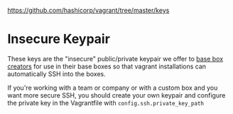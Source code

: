 https://github.com/hashicorp/vagrant/tree/master/keys

# Insecure Keypair

These keys are the "insecure" public/private keypair we offer to
[base box creators](https://www.vagrantup.com/docs/boxes/base.html) for use in their base boxes so that
vagrant installations can automatically SSH into the boxes.

If you're working with a team or company or with a custom box and
you want more secure SSH, you should create your own keypair
and configure the private key in the Vagrantfile with
`config.ssh.private_key_path`
